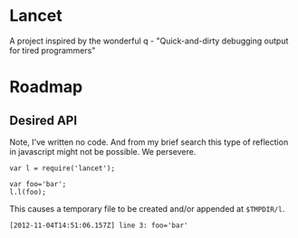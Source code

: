 # Lancet

A project inspired by the wonderful q - "Quick-and-dirty debugging output for tired programmers"

# Roadmap

## Desired API

Note, I've written no code. And from my brief search this type of reflection in javascript might not be possible.
We persevere.

```
var l = require('lancet');

var foo='bar';
l.l(foo);
```

This causes a temporary file to be created and/or appended at `$TMPDIR/l`.

```
[2012-11-04T14:51:06.157Z] line 3: foo='bar'
```